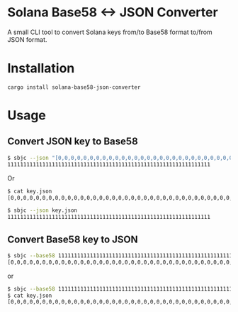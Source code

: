 # Solana Base58 <-> JSON Converter

A small CLI tool to convert Solana keys from/to Base58 format to/from JSON format.

# Installation

```
cargo install solana-base58-json-converter
```

# Usage

## Convert JSON key to Base58

```bash
$ sbjc --json "[0,0,0,0,0,0,0,0,0,0,0,0,0,0,0,0,0,0,0,0,0,0,0,0,0,0,0,0,0,0,0,0,0,0,0,0,0,0,0,0,0,0,0,0,0,0,0,0,0,0,0,0,0,0,0,0,0,0,0,0,0,0,0,0]"
1111111111111111111111111111111111111111111111111111111111111111
```

Or
```bash
$ cat key.json
[0,0,0,0,0,0,0,0,0,0,0,0,0,0,0,0,0,0,0,0,0,0,0,0,0,0,0,0,0,0,0,0,0,0,0,0,0,0,0,0,0,0,0,0,0,0,0,0,0,0,0,0,0,0,0,0,0,0,0,0,0,0,0,0]

$ sbjc --json key.json
1111111111111111111111111111111111111111111111111111111111111111
```

## Convert Base58 key to JSON

```bash
$ sbjc --base58 1111111111111111111111111111111111111111111111111111111111111111
[0,0,0,0,0,0,0,0,0,0,0,0,0,0,0,0,0,0,0,0,0,0,0,0,0,0,0,0,0,0,0,0,0,0,0,0,0,0,0,0,0,0,0,0,0,0,0,0,0,0,0,0,0,0,0,0,0,0,0,0,0,0,0,0]
```

or

```bash
$ sbjc --base58 1111111111111111111111111111111111111111111111111111111111111111 > key.json
$ cat key.json
[0,0,0,0,0,0,0,0,0,0,0,0,0,0,0,0,0,0,0,0,0,0,0,0,0,0,0,0,0,0,0,0,0,0,0,0,0,0,0,0,0,0,0,0,0,0,0,0,0,0,0,0,0,0,0,0,0,0,0,0,0,0,0,0]
```